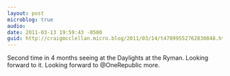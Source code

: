 ```yaml
---
layout: post
microblog: true
audio: 
date: 2011-03-13 19:59:43 -0500
guid: http://craigmcclellan.micro.blog/2011/03/14/t47099552762830848.html
---
```

Second time in 4 months seeing at the Daylights at the Ryman. Looking forward to it. Looking forward to @OneRepublic more.

